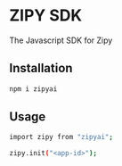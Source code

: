 # ZIPY SDK

The Javascript SDK for Zipy

## Installation

```bash
npm i zipyai
```

## Usage

```bash
import zipy from "zipyai";

zipy.init("<app-id>");
```
